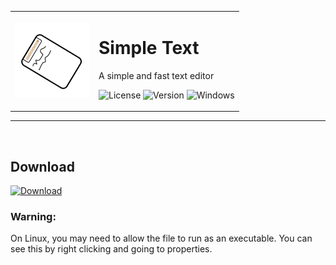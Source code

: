 <table>
    <tr>
        <td style="text-align: center;">
            <img src="./images/ico.png" alt="logo" width="120" height="120">
        </td>
        <td>
            <h1>Simple Text</h1>
            <p>A simple and fast text editor</p>
<div id="badges" align="center">

![License](https://img.shields.io/github/license/georgejrdev/Simple-Text.svg)
![Version](https://img.shields.io/badge/version-1.0.1-53918E.svg)
![Windows](https://img.shields.io/badge/made%20for-linuxㅤ/ㅤwindows-AD6845.svg)

</div>
        </td>
    </tr>
</table>

<hr>
<br>

## Download

<a href="https://github.com/georgejrdev/Simple-Text/releases">![Download](https://img.shields.io/badge/click%20to%20download-FCC624?style=for-the-badge&logo=download&logoColor=white)</a>

### Warning: 
On Linux, you may need to allow the file to run as an executable. You can see this by right clicking and going to properties.